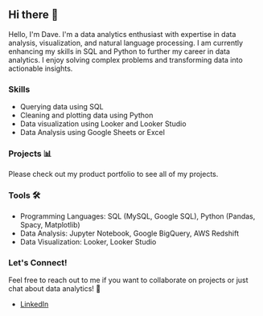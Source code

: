 ## Hi there 👋

Hello, I'm Dave. I'm a data analytics enthusiast with expertise in data analysis, visualization, and natural language processing. I am currently enhancing my skills in SQL and Python to further my career in data analytics. I enjoy solving complex problems and transforming data into actionable insights. 

### Skills
- Querying data using SQL
- Cleaning and plotting data using Python
- Data visualization using Looker and Looker Studio
- Data Analysis using Google Sheets or Excel

### Projects :bar_chart:
Please check out my product portfolio to see all of my projects.

### Tools :hammer_and_wrench:
- Programming Languages: SQL (MySQL, Google SQL), Python (Pandas, Spacy, Matplotlib)
- Data Analysis: Jupyter Notebook, Google BigQuery, AWS Redshift
- Data Visualization: Looker, Looker Studio

### Let's Connect!
Feel free to reach out to me if you want to collaborate on projects or just chat about data analytics! 🤝
- [LinkedIn]([url](https://www.linkedin.com/in/david-dibara-75461090/))
